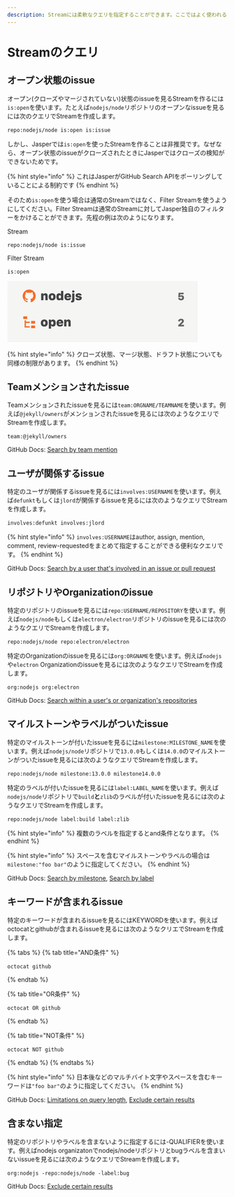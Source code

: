 ```yaml
---
description: Streamには柔軟なクエリを指定することができます。ここではよく使われるクエリを紹介します。
---
```


# Streamのクエリ

## オープン状態のissue <a id="open-issue"></a>

オープン\(クローズやマージされていない\)状態のissueを見るStreamを作るには`is:open`を使います。たとえば`nodejs/node`リポジトリのオープンなissueを見るには次のクエリでStreamを作成します。

```text
repo:nodejs/node is:open is:issue
```

しかし、Jasperでは`is:open`を使ったStreamを作ることは非推奨です。なぜなら、オープン状態のissueがクローズされたときにJasperではクローズの検知ができないためです。

{% hint style="info" %}
これはJasperがGitHub Search APIをポーリングしていることによる制約です
{% endhint %}

そのため`is:open`を使う場合は通常のStreamではなく、Filter Streamを使うようにしてください。Filter Streamは通常のStreamに対してJasper独自のフィルターをかけることができます。先程の例は次のようになります。

Stream

```text
repo:nodejs/node is:issue
```

Filter Stream

```text
is:open
```

![](../.gitbook/assets/05_open.png)

{% hint style="info" %}
クローズ状態、マージ状態、ドラフト状態についても同様の制限があります。
{% endhint %}

## Teamメンションされたissue <a id="team-issue"></a>

Teamメンションされたissueを見るには`team:ORGNAME/TEAMNAME`を使います。例えば`@jekyll/owners`がメンションされたissueを見るには次のようなクエリでStreamを作成します。

```text
team:@jekyll/owners
```

GitHub Docs: [Search by team mention](https://docs.github.com/en/github/searching-for-information-on-github/searching-issues-and-pull-requests#search-by-team-mention)

## ユーザが関係するissue <a id="involves-issue"></a>

特定のユーザが関係するissueを見るには`involves:USERNAME`を使います。例えば`defunkt`もしくは`jlord`が関係するissueを見るには次のようなクエリでStreamを作成します。

```text
involves:defunkt involves:jlord
```

{% hint style="info" %}
`involves:USERNAME`はauthor, assign, mention, comment, review-requestedをまとめて指定することができる便利なクエリです。
{% endhint %}

GitHub Docs: [Search by a user that's involved in an issue or pull request](https://docs.github.com/en/github/searching-for-information-on-github/searching-issues-and-pull-requests#search-by-a-user-thats-involved-in-an-issue-or-pull-request)

## リポジトリやOrganizationのissue <a id="repo-issue"></a>

特定のリポジトリのissueを見るには`repo:USERNAME/REPOSITORY`を使います。例えば`nodejs/node`もしくは`electron/electron`リポジトリのissueを見るには次のようなクエリでStreamを作成します。

```text
repo:nodejs/node repo:electron/electron
```

特定のOrganizationのissueを見るには`org:ORGNAME`を使います。例えば`nodejs`や`electron` Organizationのissueを見るには次のようなクエリでStreamを作成します。

```text
org:nodejs org:electron
```

GitHub Docs: [Search within a user's or organization's repositories](https://docs.github.com/en/github/searching-for-information-on-github/searching-issues-and-pull-requests#search-within-a-users-or-organizations-repositories)

## マイルストーンやラベルがついたissue <a id="label-issue"></a>

特定のマイルストーンが付いたissueを見るには`milestone:MILESTONE_NAME`を使います。例えば`nodejs/node`リポジトリで`13.0.0`もしくは`14.0.0`のマイルストーンがついたissueを見るには次のようなクエリでStreamを作成します。

```text
repo:nodejs/node milestone:13.0.0 milestone14.0.0
```

特定のラベルが付いたissueを見るには`label:LABEL_NAME`を使います。例えば`nodejs/node`リポジトリで`build`**と**`zlib`のラベルが付いたissueを見るには次のようなクエリでStreamを作成します。

```text
repo:nodejs/node label:build label:zlib
```

{% hint style="info" %}
複数のラベルを指定するとand条件となります。
{% endhint %}

{% hint style="info" %}
スペースを含むマイルストーンやラベルの場合は`milestone:"foo bar"`のように指定してください。
{% endhint %}

GitHub Docs: [Search by milestone](https://docs.github.com/en/github/searching-for-information-on-github/searching-issues-and-pull-requests#search-by-milestone), [Search by label](https://docs.github.com/en/github/searching-for-information-on-github/searching-issues-and-pull-requests#search-by-label) 

## キーワードが含まれるissue <a id="keyword-issue"></a>

特定のキーワードが含まれるissueを見るにはKEYWORDを使います。例えばoctocatとgithubが含まれるissueを見るには次のようなクリエでStreamを作成します。

{% tabs %}
{% tab title="AND条件" %}
```text
octocat github
```
{% endtab %}

{% tab title="OR条件" %}
```
octocat OR github
```
{% endtab %}

{% tab title="NOT条件" %}
```
octocat NOT github
```
{% endtab %}
{% endtabs %}

{% hint style="info" %}
日本後などのマルチバイト文字やスペースを含むキーワードは`"foo bar"`のように指定してください。
{% endhint %}

GitHub Docs: [Limitations on query length](https://docs.github.com/en/github/searching-for-information-on-github/troubleshooting-search-queries#limitations-on-query-length),  [Exclude certain results](https://docs.github.com/en/github/searching-for-information-on-github/understanding-the-search-syntax#exclude-certain-results)

## 含まない指定 <a id="exclude-issue"></a>

特定のリポジトリやラベルを含まないように指定するには-QUALIFIERを使います。例えばnodejs organizatonでnodejs/nodeリポジトリとbugラベルを含まいないissueを見るには次のようなクエリでStreamを作成します。

```text
org:nodejs -repo:nodejs/node -label:bug
```

GitHub Docs: [Exclude certain results](https://docs.github.com/en/github/searching-for-information-on-github/understanding-the-search-syntax#exclude-certain-results)

